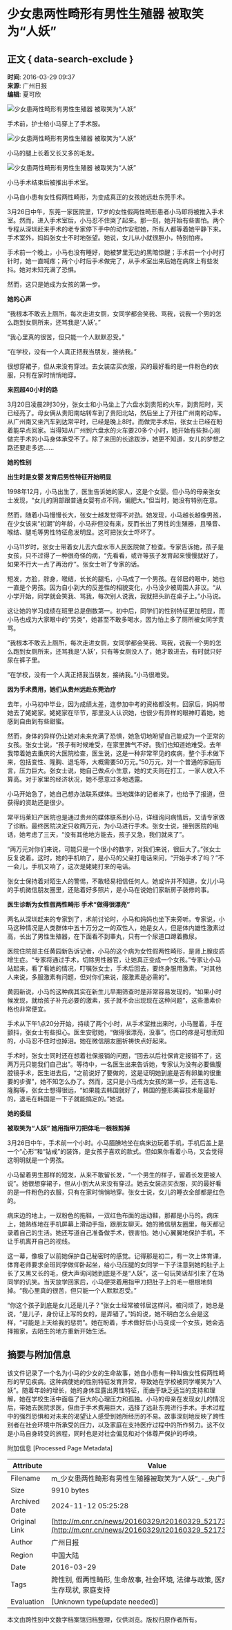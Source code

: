 # 少女患两性畸形有男性生殖器 被取笑为“人妖”

## 正文 { data-search-exclude }


**时间**: 2016-03-29 09:37  
**来源**: 广州日报  
**编辑**: 夏可欣  

![少女患两性畸形有男性生殖器 被取笑为“人妖”](./W020160329346572872352.jpg)

手术前，护士给小马穿上了手术服。

![少女患两性畸形有男性生殖器 被取笑为“人妖”](./W020160329346573048547.jpg)

小马的腿上长着又长又多的毛发。

![少女患两性畸形有男性生殖器 被取笑为“人妖”](./W020160329346573089687.jpg)

小马手术结束后被推出手术室。

小马自小患有女性假两性畸形，为变成真正的女孩她远赴东莞手术。

3月26日中午，东莞一家医院里，17岁的女性假两性畸形患者小马即将被推入手术室。然而，进入手术室后，小马忍不住哭了起来。那一刻，她开始有些害怕。两个专程从深圳赶来手术的老专家停下手中的动作安慰她，所有人都等着她平静下来。手术室外，妈妈张女士不时地张望。她说，女儿从小就很胆小，特别怕疼。

手术前一个晚上，小马也没有睡好，她被梦里无边的黑暗惊醒；手术前一个小时打针时，她一直喊疼；两个小时后手术做完了，从手术室出来后她在病床上有些发抖。她对未知充满了恐惧。

然而，这只是她成为女孩的第一步。

**她的心声**

“我根本不敢去上厕所，每次走进女厕，女同学都会笑我、骂我，说我一个男的怎么跑到女厕所来，还骂我是‘人妖’。”

“我心里真的很苦，但只能一个人默默忍受。”

“在学校，没有一个人真正把我当朋友，接纳我。”

很想穿裙子，但从来没有穿过。去女装店买衣服，买的最好看的是一件粉色的衣服，只有在家时悄悄地穿。

**来回超40小时的路**

3月20日凌晨2时30分，张女士和小马坐上了六盘水到贵阳的火车，到贵阳时，天已经亮了。母女俩从贵阳南站转车到了贵阳北站，然后坐上了开往广州南的动车。从广州南又坐汽车到达常平时，已经是晚上8时。而做完手术后，张女士已经在盼着能早点回家。当得知从广州到六盘水的火车要20多个小时，她开始有些担心刚做完手术的小马身体承受不了。除了来回的长途跋涉，她更不知道，女儿的梦想之路还要走多远……

**她的性别**

**出生时是女婴 发育后男性特征开始明显**

1998年12月，小马出生了，医生告诉她的家人，这是个女婴。但小马的母亲张女士发现，“女儿的阴部跟普通女婴有点不同，偏肥大。”但当时，她没有特别在意。

然而，随着小马慢慢长大，张女士越发觉得不对劲。她发现，小马越长越像男孩，在少女该来“初潮”的年龄，小马非但没有来，反而长出了男性的生殖器，且嗓音、喉结、腿毛等男性特征愈发明显。这可把张女士吓坏了。

小马11岁时，张女士带着女儿去六盘水市人民医院做了检查。专家告诉她，孩子是女孩，只不过得了一种很奇怪的病，“先看看，或许等孩子发育起来慢慢就好了，如果不行大一点了再治疗”。张女士听了专家的话。

短发，方脸，胖身，喉结，长长的腿毛，小马成了一个男孩。在邻居的眼中，她也一直是个男孩。因为自小到大的反差性的相貌变化，小马没少被周围人非议。“从小学开始，同学就会笑我、骂我，每次别人说我，我就把头趴在桌子上。”小马说。

这让她的学习成绩在班里总是倒数第一。初中后，同学们的性别特征更加明显，而小马也成为大家眼中的“另类”，她甚至不敢多喝水，因为怕上多了厕所被女同学责骂。

“我根本不敢去上厕所，每次走进女厕，女同学都会笑我、骂我，说我一个男的怎么跑到女厕所来，还骂我是‘人妖’，只有等女厕没人了，她才敢进去，有时就只好尿在裤子里。

“在学校，没有一个人真正把我当朋友，接纳我。”小马很难受。

**因为手术费用，她们从贵州远赴东莞治疗**

去年，小马初中毕业，因为成绩太差，连参加中考的资格都没有。回家后，妈妈带她去了姥姥家。姥姥家在毕节，那里没人认识她，也很少有异样的眼神盯着她，她感到自由到有些甜蜜。

然而，身体的异样仍让她对未来充满了恐惧，她急切地盼望自己能成为一个正常的女孩。张女士说，“孩子有时候难受，在家里脾气不好。我们也知道她难受。去年我带着她去重庆的大医院检查，医生说，这是一种非常罕见的疾病，整个手术做下来，包括变性、隆胸、退毛等，大概需要50万元。”50万元，对一个普通的家庭而言，压力巨大。张女士说，她自己做点小生意，她的丈夫则在打工，一家人收入不算高。对于家里的经济状况，她不愿意过多地透露。

小马开始急了，她自己想办法联系媒体。当地媒体的记者来了，也给予了报道，但获得的资助还是很少。

常平玛莱妇产医院也是通过贵州的媒体联系到小马，详细询问病情后，又请专家做了诊断。最终医院决定只收两万元，为小马进行手术。张女士说，接到医院的电话，她考虑了三天，“没有其他地方能去，孩子又急，我们就来了”。

“两万元对你们来说，可能只是一个很小的数字，对我们来说，很巨大了。”张女士反复说着。这时，她的手机响了，是小马的父亲打电话来问，“开始手术了吗？”不一会儿，手机又响了，这次是姥姥打来的电话。

张女士保持着对陌生人的警惕，不敢轻易相信任何人。她或许并不知道，女儿小马的手机微信朋友圈里，还贴着好多照片，是小马在说她们家新房子装修的事。

**医生诊断为女性假两性畸形 手术“做得很漂亮”**

两名从深圳赶来的专家到了，术前讨论时，小马和妈妈也坐下来旁听。专家说，小马这种情况是人类群体中五十万分之一的双性人，她是女人，但是体内雄性激素过高，长出了男性生殖器，在下面看不到睾丸，只有一个尿道口蹲着撒尿。

医院住院部主任黄园新告诉记者，小马的这个病为女性假两性畸形，是肾上腺皮质增生症。“专家将通过手术，切除男性器官，让她真正变成一个女孩。”专家让小马站起来，看了看她的情况，叮嘱张女士，手术后回去，要终身服用激素。“对其他人来说，多服激素有问题，但对你们来说，服激素是必需的”。

黄园新说，小马的这种病其实在新生儿早期筛查时是非常容易发现的，“如果小时候发现，就给孩子补充必要的激素，孩子就不会出现现在这种问题”，这些激素价格也非常便宜。

手术从下午1点20分开始，持续了两个小时，从手术室推出来时，小马醒着，手在颤抖，张女士有些担心。医生安慰她，“做得很漂亮，没事”。伤口的疼是可想而知的，小马忍不住时也掉泪。她在微信朋友圈祈祷快点好起来。

手术时，张女士同时还在想着社保报销的问题，“回去以后社保肯定报销不了，这两万元只能我们自己出”。等待中，一名医生出来告诉她，专家认为没有必要做腹腔镜手术，医生进去后，“之前说好了要做的，这是证明她到底是否有卵巢的很重要的步骤”，她不知怎么办了。然而，这只是小马成为女孩的第一步。还有退毛、隆胸等，张女士想得很远，“如果能去韩国就好了，韩国的整形美容技术是最好的，退毛在韩国是一下子就能搞定的。”她说。

**她的委屈**

**被取笑为“人妖” 她用指甲刀把体毛一根根剪掉**

3月26日中午，手术前一个小时。小马腼腆地坐在病床边玩着手机，手机后盖上是一个“心形”和“钻戒”的装饰，是女孩子喜欢的款式。但如果你看着小马，又会觉得这明明就是一个男孩。

小马留着男生那样的短发，从来不敢留长发，“一个男生的样子，留着长发更被人说”。她很想穿裙子，但从小到大从来没有穿过。她去女装店买衣服，买的最好看的是一件粉色的衣服，只有在家时悄悄地穿。张女士说，女儿的睡衣全部都是红色的。

病床边的地上，一双粉色的拖鞋，一双红色布面的运动鞋，那都是小马的。病床上，她熟练地在手机屏幕上滑动手指，跟朋友聊天。她的微信朋友圈里，每天都记录着自己的生活。她还写道自己准备做手术，很害怕。她小心翼翼地保护手机，不让手机离开自己的视线。

这一幕，像极了以前她保护自己秘密时的感觉。记得那是初二，有一次上体育课，体育老师要求全班同学做仰卧起坐，给小马压腿的女同学一下子注意到她的肚子上长了又黑又长的毛，便大声询问她到底是不是“人妖”，这一句玩笑话却引来了在场同学的讥笑。当天放学回家后，小马便哭着用指甲刀把肚子上的毛一根根地剪掉。“我心里真的很苦，但只能一个人默默忍受。”

“你这个孩子到底是女儿还是儿子？”张女士经常被邻居这样问。被问烦了，她总是说，“是儿子，身份证上写的女的，是弄错了。”妈妈说，她不明白怎么会是这样，“可能是上天给我的惩罚”。她在盼着，手术做好后小马变成一个女孩，她会选择搬家，去陌生的地方重新开始生活。

## 摘要与附加信息

<!-- tcd_abstract -->
该文件记录了一个名为小马的少女的生命故事，她自小患有一种叫做女性假两性畸形的罕见疾病。这种病使她的性别特征发育异常，导致她在学校被同学嘲笑为“人妖”。随着年龄的增长，她的身体显露出男性特征，而由于缺乏适当的支持和理解，她在学校生活中面临了巨大的心理压力和孤独。小马的母亲在发现女儿的情况后，带她去医院求医，但由于手术费用巨大，选择了远赴东莞进行手术。手术过程中的强烈恐惧和对未来的渴望让人感受到她所经历的不易。故事深刻地反映了跨性别者在社会环境中所承受的压力，以及家庭在支持医疗过程中的所作努力。这不仅是小马自身转变的旅程，同时也是对社会偏见和对个体尊严保护的呼唤。
<!-- tcd_abstract_end -->

附加信息 [Processed Page Metadata]

| Attribute       | Value                                  |
|-----------------|----------------------------------------|
| Filename        | m_少女患两性畸形有男性生殖器被取笑为“人妖”_-_央广网.md                             |
| Size            | 9910 bytes                           |
| Archived Date   | 2024-11-12 05:25:28                             |
| Original Link   | [http://m.cnr.cn/news/20160329/t20160329_521735426.html](http://m.cnr.cn/news/20160329/t20160329_521735426.html)                       |
| Author          | 广州日报                               |
| Region          | 中国大陆                               |
| Date            | 2016-03-29                                 |
| Tags            | 跨性别, 假两性畸形, 生命故事, 社会环境, 法律与政策, 医疗资源, 反映生存现状, 家庭支持                                 |
| Evaluation            | [Unknown type(update needed)]                                 |
<!-- tcd_table_end -->

本文由跨性别中文数字档案馆归档整理，仅供浏览。版权归原作者所有。
